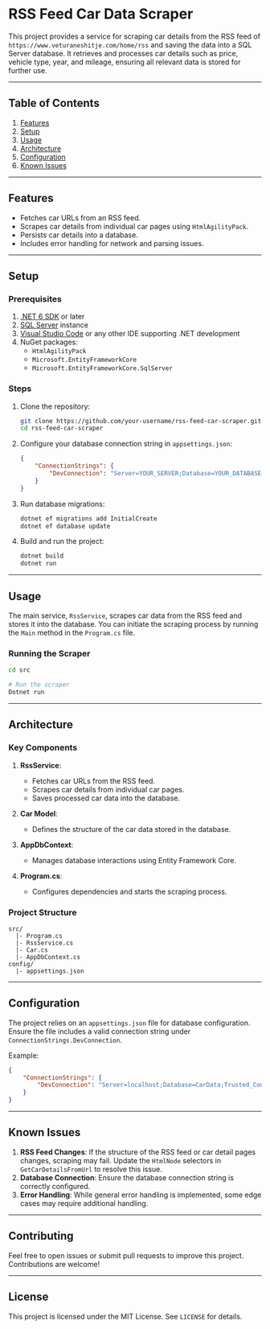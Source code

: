 # RSS Feed Car Data Scraper

This project provides a service for scraping car details from the RSS feed of `https://www.veturaneshitje.com/home/rss` and saving the data into a SQL Server database. It retrieves and processes car details such as price, vehicle type, year, and mileage, ensuring all relevant data is stored for further use.

---

## Table of Contents

1. [Features](#features)
2. [Setup](#setup)
3. [Usage](#usage)
4. [Architecture](#architecture)
5. [Configuration](#configuration)
6. [Known Issues](#known-issues)

---

## Features

- Fetches car URLs from an RSS feed.
- Scrapes car details from individual car pages using `HtmlAgilityPack`.
- Persists car details into a database.
- Includes error handling for network and parsing issues.

---

## Setup

### Prerequisites

1. [.NET 6 SDK](https://dotnet.microsoft.com/download/dotnet/6.0) or later
2. [SQL Server](https://www.microsoft.com/en-us/sql-server/sql-server-downloads) instance
3. [Visual Studio Code](https://code.visualstudio.com/) or any other IDE supporting .NET development
4. NuGet packages:
   - `HtmlAgilityPack`
   - `Microsoft.EntityFrameworkCore`
   - `Microsoft.EntityFrameworkCore.SqlServer`

### Steps

1. Clone the repository:
   ```bash
   git clone https://github.com/your-username/rss-feed-car-scraper.git
   cd rss-feed-car-scraper
   ```

2. Configure your database connection string in `appsettings.json`:
   ```json
   {
       "ConnectionStrings": {
           "DevConnection": "Server=YOUR_SERVER;Database=YOUR_DATABASE;Trusted_Connection=True;"
       }
   }
   ```

3. Run database migrations:
   ```bash
   dotnet ef migrations add InitialCreate
   dotnet ef database update
   ```

4. Build and run the project:
   ```bash
   dotnet build
   dotnet run
   ```

---

## Usage

The main service, `RssService`, scrapes car data from the RSS feed and stores it into the database. You can initiate the scraping process by running the `Main` method in the `Program.cs` file.

### Running the Scraper

```bash
cd src

# Run the scraper
Dotnet run
```

---

## Architecture

### Key Components

1. **RssService**:
   - Fetches car URLs from the RSS feed.
   - Scrapes car details from individual car pages.
   - Saves processed car data into the database.

2. **Car Model**:
   - Defines the structure of the car data stored in the database.

3. **AppDbContext**:
   - Manages database interactions using Entity Framework Core.

4. **Program.cs**:
   - Configures dependencies and starts the scraping process.

### Project Structure

```plaintext
src/
  |- Program.cs
  |- RssService.cs
  |- Car.cs
  |- AppDbContext.cs
config/
  |- appsettings.json
```

---

## Configuration

The project relies on an `appsettings.json` file for database configuration. Ensure the file includes a valid connection string under `ConnectionStrings.DevConnection`.

Example:

```json
{
    "ConnectionStrings": {
        "DevConnection": "Server=localhost;Database=CarData;Trusted_Connection=True;"
    }
}
```

---

## Known Issues

1. **RSS Feed Changes**: If the structure of the RSS feed or car detail pages changes, scraping may fail. Update the `HtmlNode` selectors in `GetCarDetailsFromUrl` to resolve this issue.
2. **Database Connection**: Ensure the database connection string is correctly configured.
3. **Error Handling**: While general error handling is implemented, some edge cases may require additional handling.

---

## Contributing

Feel free to open issues or submit pull requests to improve this project. Contributions are welcome!

---

## License

This project is licensed under the MIT License. See `LICENSE` for details.

